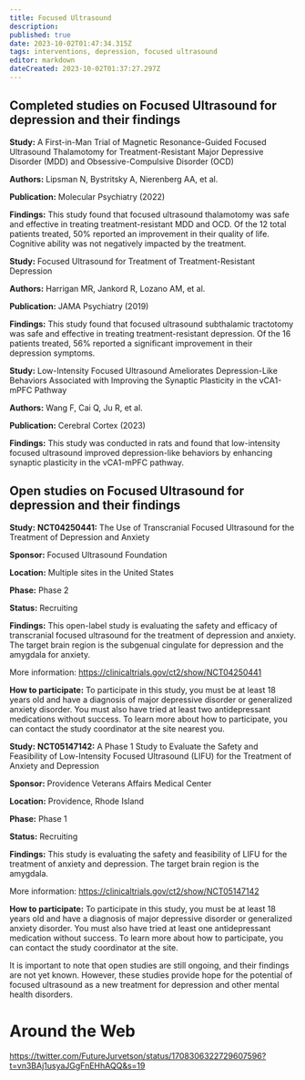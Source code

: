 ```yaml
---
title: Focused Ultrasound
description: 
published: true
date: 2023-10-02T01:47:34.315Z
tags: interventions, depression, focused ultrasound
editor: markdown
dateCreated: 2023-10-02T01:37:27.297Z
---
```



## Completed studies on Focused Ultrasound for depression and their findings

**Study:** A First-in-Man Trial of Magnetic Resonance-Guided Focused Ultrasound Thalamotomy for Treatment-Resistant Major Depressive Disorder (MDD) and Obsessive-Compulsive Disorder (OCD)

**Authors:** Lipsman N, Bystritsky A, Nierenberg AA, et al.

**Publication:** Molecular Psychiatry (2022)

**Findings:** This study found that focused ultrasound thalamotomy was safe and effective in treating treatment-resistant MDD and OCD. Of the 12 total patients treated, 50% reported an improvement in their quality of life. Cognitive ability was not negatively impacted by the treatment.

**Study:** Focused Ultrasound for Treatment of Treatment-Resistant Depression

**Authors:** Harrigan MR, Jankord R, Lozano AM, et al.

**Publication:** JAMA Psychiatry (2019)

**Findings:** This study found that focused ultrasound subthalamic tractotomy was safe and effective in treating treatment-resistant depression. Of the 16 patients treated, 56% reported a significant improvement in their depression symptoms.

**Study:** Low-Intensity Focused Ultrasound Ameliorates Depression-Like Behaviors Associated with Improving the Synaptic Plasticity in the vCA1-mPFC Pathway

**Authors:** Wang F, Cai Q, Ju R, et al.

**Publication:** Cerebral Cortex (2023)

**Findings:** This study was conducted in rats and found that low-intensity focused ultrasound improved depression-like behaviors by enhancing synaptic plasticity in the vCA1-mPFC pathway.


## Open studies on Focused Ultrasound for depression and their findings

**Study:** **NCT04250441:** The Use of Transcranial Focused Ultrasound for the Treatment of Depression and Anxiety

**Sponsor:** Focused Ultrasound Foundation

**Location:** Multiple sites in the United States

**Phase:** Phase 2

**Status:** Recruiting

**Findings:** This open-label study is evaluating the safety and efficacy of transcranial focused ultrasound for the treatment of depression and anxiety. The target brain region is the subgenual cingulate for depression and the amygdala for anxiety.

More information: https://clinicaltrials.gov/ct2/show/NCT04250441

**How to participate:** To participate in this study, you must be at least 18 years old and have a diagnosis of major depressive disorder or generalized anxiety disorder. You must also have tried at least two antidepressant medications without success. To learn more about how to participate, you can contact the study coordinator at the site nearest you.

**Study:** **NCT05147142:** A Phase 1 Study to Evaluate the Safety and Feasibility of Low-Intensity Focused Ultrasound (LIFU) for the Treatment of Anxiety and Depression

**Sponsor:** Providence Veterans Affairs Medical Center

**Location:** Providence, Rhode Island

**Phase:** Phase 1

**Status:** Recruiting

**Findings:** This study is evaluating the safety and feasibility of LIFU for the treatment of anxiety and depression. The target brain region is the amygdala.

More information: https://clinicaltrials.gov/ct2/show/NCT05147142

**How to participate:** To participate in this study, you must be at least 18 years old and have a diagnosis of major depressive disorder or generalized anxiety disorder. You must also have tried at least one antidepressant medication without success. To learn more about how to participate, you can contact the study coordinator at the site.

It is important to note that open studies are still ongoing, and their findings are not yet known. However, these studies provide hope for the potential of focused ultrasound as a new treatment for depression and other mental health disorders.

# Around the Web

https://twitter.com/FutureJurvetson/status/1708306322729607596?t=vn3BAj1usyaJGgFnEHhAQQ&s=19


